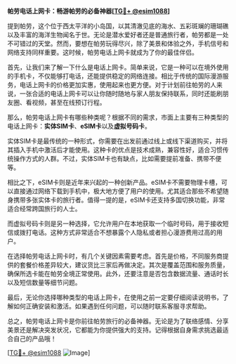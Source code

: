 **帕劳电话上网卡：畅游帕劳的必备神器[[TG💪+ @esim1088](https://t.me/s/esim1088)]**

提到帕劳，这个位于西太平洋的小岛国，以其清澈见底的海水、五彩斑斓的珊瑚礁以及丰富的海洋生物闻名于世。无论是潜水爱好者还是普通旅行者，帕劳都是一处不可错过的天堂。然而，要想在帕劳玩得尽兴，除了美景和体验之外，手机信号和网络支持同样重要。这时候，帕劳电话上网卡就成为了你的最佳伴侣。

首先，让我们来了解一下什么是电话上网卡。简单来说，它是一种可以在境外使用的手机卡，不仅能够打电话，还能提供稳定的网络连接。相比于传统的国际漫游服务，电话上网卡的价格更加实惠，使用起来也更方便。对于计划前往帕劳的人来说，一张合适的电话上网卡可以让你随时随地与家人朋友保持联系，同时还能刷朋友圈、看视频，甚至在线预订行程。

那么，帕劳电话上网卡有哪些种类呢？根据不同的需求，市面上主要有三种类型的电话上网卡：**实体SIM卡**、**eSIM卡**以及**虚拟号码卡**。

实体SIM卡是最传统的一种形式，你需要在出发前通过线上或线下渠道购买，并将其插入手机中激活后才能使用。这种卡的优点是技术成熟，兼容性好，适合习惯传统操作方式的人群。不过，实体SIM卡也有缺点，比如需要提前准备、携带不便等。

相比之下，eSIM卡则是近年来兴起的一种创新产品。eSIM卡不需要物理卡槽，可以直接通过网络下载到手机中，极大地方便了用户的使用。尤其适合那些不希望随身携带多张实体卡的旅行者。值得一提的是，eSIM卡还支持多国切换功能，非常适合经常跨国旅行的人士。

而虚拟号码卡则是另一种选择，它允许用户在本地获取一个临时号码，用于接收短信或拨打电话。这种方式非常适合不想暴露个人隐私或者担心漫游费用过高的用户。

在选择帕劳电话上网卡时，有几个关键因素需要考虑。首先是价格，不同服务商提供的套餐价格差异较大，建议货比三家后再做决定。其次是覆盖范围和服务质量，确保所选卡能在帕劳全境正常使用。此外，还要注意是否包含数据流量、通话时长以及短信数量等细节问题。

最后，无论你选择哪种类型的电话上网卡，在使用之前一定要仔细阅读说明书，了解如何正确安装和激活。如果遇到任何问题，可以随时联系客服寻求帮助。

总之，帕劳电话上网卡是你前往帕劳旅行的必备神器。无论是为了联络感情、分享美景还是解决突发状况，它都能为你提供强大的支持。记得根据自身需求挑选最适合自己的产品哦！

[[TG💪+ @esim1088](https://t.me/s/esim1088) ![Image](https://i.postimg.cc/4NQfJmqS/Snipaste-2025-05-13-00-14-12.png)]